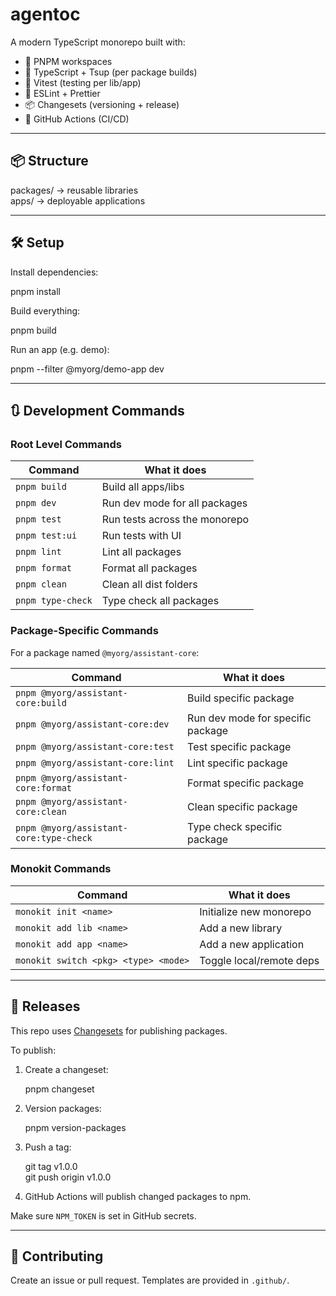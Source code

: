 # agentoc

A modern TypeScript monorepo built with:

- 🧱 PNPM workspaces
- 🔧 TypeScript + Tsup (per package builds)
- 🧪 Vitest (testing per lib/app)
- 🧼 ESLint + Prettier
- 📦 Changesets (versioning + release)
- 🤖 GitHub Actions (CI/CD)

---

## 📦 Structure

packages/ → reusable libraries  
apps/     → deployable applications  

---

## 🛠 Setup

Install dependencies:

  pnpm install

Build everything:

  pnpm build

Run an app (e.g. demo):

  pnpm --filter @myorg/demo-app dev

---

## 🔃 Development Commands

### Root Level Commands
| Command                       | What it does                        |
|------------------------------|-------------------------------------|
| `pnpm build`                | Build all apps/libs                 |
| `pnpm dev`                  | Run dev mode for all packages       |
| `pnpm test`                 | Run tests across the monorepo       |
| `pnpm test:ui`              | Run tests with UI                   |
| `pnpm lint`                 | Lint all packages                   |
| `pnpm format`               | Format all packages                 |
| `pnpm clean`                | Clean all dist folders              |
| `pnpm type-check`           | Type check all packages             |

### Package-Specific Commands
For a package named `@myorg/assistant-core`:

| Command                                    | What it does                        |
|-------------------------------------------|-------------------------------------|
| `pnpm @myorg/assistant-core:build`      | Build specific package              |
| `pnpm @myorg/assistant-core:dev`        | Run dev mode for specific package   |
| `pnpm @myorg/assistant-core:test`       | Test specific package               |
| `pnpm @myorg/assistant-core:lint`       | Lint specific package               |
| `pnpm @myorg/assistant-core:format`     | Format specific package             |
| `pnpm @myorg/assistant-core:clean`      | Clean specific package              |
| `pnpm @myorg/assistant-core:type-check` | Type check specific package         |

### Monokit Commands
| Command                       | What it does                        |
|------------------------------|-------------------------------------|
| `monokit init <name>`       | Initialize new monorepo             |
| `monokit add lib <name>`    | Add a new library                   |
| `monokit add app <name>`    | Add a new application               |
| `monokit switch <pkg> <type> <mode>` | Toggle local/remote deps    |

---

## 🚀 Releases

This repo uses [Changesets](https://github.com/changesets/changesets) for publishing packages.

To publish:

1. Create a changeset:

   pnpm changeset

2. Version packages:

   pnpm version-packages

3. Push a tag:

   git tag v1.0.0  
   git push origin v1.0.0

4. GitHub Actions will publish changed packages to npm.

Make sure `NPM_TOKEN` is set in GitHub secrets.

---

## 🤝 Contributing

Create an issue or pull request. Templates are provided in `.github/`.

